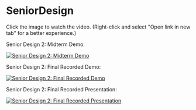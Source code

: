 # SeniorDesign

Click the image to watch the video. (Right-click and select "Open link in new tab" for a better experience.)

Senior Design 2: Midterm Demo:

[![Senior Design 2: Midterm Demo](https://img.youtube.com/vi/7SakNbrVRo0/0.jpg)](https://www.youtube.com/watch?v=7SakNbrVRo0)

Senior Design 2: Final Recorded Demo:

[![Senior Design 2: Final Recorded Demo](https://img.youtube.com/vi/PWHxhJKlNcY/0.jpg)](https://www.youtube.com/watch?v=PWHxhJKlNcY)

Senior Design 2: Final Recorded Presentation:

[![Senior Design 2: Final Recorded Presentation](https://img.youtube.com/vi/-Xj6Z-xdIyg/0.jpg)](https://www.youtube.com/watch?v=-Xj6Z-xdIyg)
